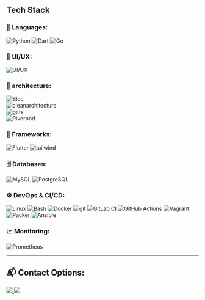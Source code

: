 ##   Tech Stack

### 🧠 Languages:

![Python](https://img.shields.io/badge/-Python-0175C2?style=for-the-badge&logo=Python&logoColor=white)
![Dart](https://img.shields.io/badge/-Dart-0175C2?style=for-the-badge&logo=dart&logoColor=white)
![Go](https://img.shields.io/badge/-Go-00ADD8?style=for-the-badge&logo=go&logoColor=white)

### 🎨 UI/UX:
![UI/UX](https://img.shields.io/badge/-UI%2FUX-111111?style=for-the-badge&logo=figma&logoColor=white)


### 🎢 architecture:
![Bloc](https://img.shields.io/badge/-Bloc-0175C2?style=for-the-badge&logo=flutter&logoColor=white)  
![cleanarchitecture](https://img.shields.io/badge/-cleanarchitecture-E6522C?style=for-the-badge&logo=code&logoColor=white)  
![getx](https://img.shields.io/badge/-getx-0175C2?style=for-the-badge&logo=flash&logoColor=green)  
![Riverpod](https://img.shields.io/badge/-Riverpod-0175C2?style=for-the-badge&logo=spring&logoColor=yellow)

### 🧱 Frameworks:
![Flutter](https://img.shields.io/badge/-Flutter-02569B?style=for-the-badge&logo=flutter&logoColor=white)
![tailwind](https://img.shields.io/badge/-tailwind-2496ED?style=for-the-badge&logo=tailwind&logoColor=white)
### 🗄️ Databases:
![MySQL](https://img.shields.io/badge/-MySQL-4479A1?style=for-the-badge&logo=mysql&logoColor=white)
![PostgreSQL](https://img.shields.io/badge/-PostgreSQL-336791?style=for-the-badge&logo=postgresql&logoColor=white)

### ⚙️ DevOps & CI/CD:
![Linux](https://img.shields.io/badge/-Linux-FCC624?style=for-the-badge&logo=linux&logoColor=black)
![Bash](https://img.shields.io/badge/-Bash-4EAA25?style=for-the-badge&logo=gnubash&logoColor=white)
![Docker](https://img.shields.io/badge/-Docker-2496ED?style=for-the-badge&logo=docker&logoColor=white)
![git](https://img.shields.io/badge/-git-2496ED?style=for-the-badge&logo=git&logoColor=white)
![GitLab CI](https://img.shields.io/badge/-GitLab_CI-FC6D26?style=for-the-badge&logo=gitlab&logoColor=white)
![GitHub Actions](https://img.shields.io/badge/-GitHub_Actions-2088FF?style=for-the-badge&logo=githubactions&logoColor=white)
![Vagrant](https://img.shields.io/badge/-Vagrant-1563FF?style=for-the-badge&logo=vagrant&logoColor=white)
![Packer](https://img.shields.io/badge/-Packer-000000?style=for-the-badge&logo=packer&logoColor=white)
![Ansible](https://img.shields.io/badge/-Ansible-EE0000?style=for-the-badge&logo=ansible&logoColor=white)

### 📈 Monitoring:
![Prometheus](https://img.shields.io/badge/-Prometheus-E6522C?style=for-the-badge&logo=prometheus&logoColor=white)

---

## 📬 Contact Options:

<a href="hemansadeghi@proton.me">
  <img src="https://img.shields.io/badge/-EMAIL-D14836?style=for-the-badge&logo=gmail&logoColor=white" />
</a>
<a href="https://www.linkedin.com/in/heman-sadeghi-0b0537341/">
  <img src="https://img.shields.io/badge/-LINKEDIN-0A66C2?style=for-the-badge&logo=linkedin&logoColor=white" />
</a>
